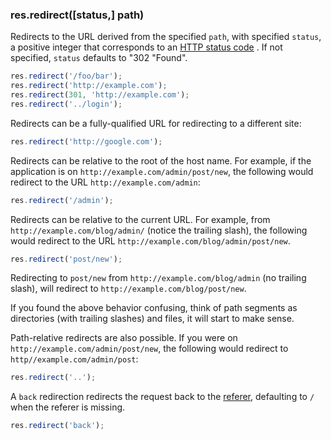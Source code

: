 <!---
 Copyright (c) 2016 StrongLoop, IBM, and Express Contributors
 License: MIT
-->

<h3 id='res.redirect'>res.redirect([status,] path)</h3>

Redirects to the URL derived from the specified `path`, with specified `status`, a positive integer
that corresponds to an [HTTP status code](http://www.w3.org/Protocols/rfc2616/rfc2616-sec10.html) .
If not specified, `status` defaults to "302 "Found".

~~~js
res.redirect('/foo/bar');
res.redirect('http://example.com');
res.redirect(301, 'http://example.com');
res.redirect('../login');
~~~
Redirects can be a fully-qualified URL for redirecting to a different site:

~~~js
res.redirect('http://google.com');
~~~
Redirects can be relative to the root of the host name. For example, if the
application is on `http://example.com/admin/post/new`, the following
would redirect to the URL `http://example.com/admin`:

~~~js
res.redirect('/admin');
~~~

Redirects can be relative to the current URL. For example,
from `http://example.com/blog/admin/` (notice the trailing slash), the following
would redirect to the URL `http://example.com/blog/admin/post/new`.

~~~js
res.redirect('post/new');
~~~

Redirecting to `post/new` from `http://example.com/blog/admin` (no trailing slash),
will redirect to `http://example.com/blog/post/new`.

If you found the above behavior confusing, think of path segments as directories
(with trailing slashes) and files, it will start to make sense.

Path-relative redirects are also possible. If you were on
`http://example.com/admin/post/new`, the following would redirect to
`http//example.com/admin/post`:

~~~js
res.redirect('..');
~~~

A `back` redirection redirects the request back to the [referer](http://en.wikipedia.org/wiki/HTTP_referer),
defaulting to `/` when the referer is missing.

~~~js
res.redirect('back');
~~~
